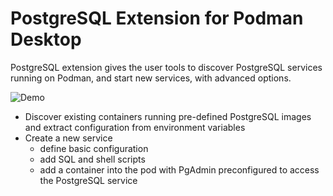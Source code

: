 # PostgreSQL Extension for Podman Desktop

PostgreSQL extension gives the user tools to discover PostgreSQL services
running on Podman, and start new services, with advanced options.

![Demo](./images/pg-extension.gif)

- Discover existing containers running pre-defined PostgreSQL images and extract configuration from environment variables
- Create a new service
  - define basic configuration
  - add SQL and shell scripts
  - add a container into the pod with PgAdmin preconfigured to access the PostgreSQL service
